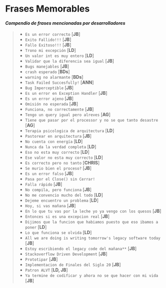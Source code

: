 # Frases Memorables

#### *Compendio de frases mencionadas por desarrolladores*

> - `Es un error correcto` [**JB**]
> - `Exito Fallido!!!` [**JB**]
> - `Fallo Exitoso!!!` [**JB**]
> - `Trono mi excepción` [**LD**]
> - `Un valor int es muy entero` [**LD**]
> - `Validar que la diferencia sea igual` [**JB**]
> - `Bugs manejables` [**JB**]
> - `crash esperado` [**BDs**]
> - `warning no alarmante` [**BDs**]
> - `Task Failed Succesfully!` [**ANN**]
> - `Bug Imperceptible` [**JB**]
> - `Es un error en Exception Handler` [**JB**]
> - `Es un error ajeno` [**JB**]
> - `Omisión no esperada` [**JB**]
> - `Funciona, no correctamente` [**JB**]
> - `Tengo un query igual pero alreves` [**AG**]
> - `Tiene que pasar por el processor y no se que tanto desastre` [**AG**]
> - `Terapia psicologica de arquitectura` [**LD**]
> - `Pastorear en arquitectura` [**JB**]
> - `No cuenta con energía` [**LD**]
> - `Nunca da la verdad completa` [**LD**]
> - `Eso no esta muy correcto` [**LD**]
> - `Ese valor no esta muy correcto` [**LD**]
> - `Es correcto pero no tanto` [**CHRIS**]
> - `Se murio bien el proceso?` [**JB**]
> - `Es un error falso` [**JB**]
> - `Pasa por el Close() sin Cerrar!`
> - `Falla rápido` [**JB**]
> - `No compila, pero funciona` [**JB**]
> - `No me convencio mucho del todo` [**LD**]
> - `Dejeme encuentro un problema` [**LD**]
> - `Hoy, si vas mañana` [**JB**]
> - `En lo que tu vas por la leche yo ya vengo con los quesos` [**JB**]
> - `Entonces si es una excepcion real` [**JB**]
> - `Dijimos que la funcion que habiamos puesto que eso ibamos a poner` [**LD**]
> - `Lo que funciona se olvida` [**LD**]
> - `All we are doing is writing tomorrow's legacy software today` [**JB**]
> - `Estoy escribiendo el legacy code del mañana**` [**JB**]
> - `Stackoverflow Driven Development` [**JB**]
> - `Prototipar` [**JB**]
> - `Implementacion de Finales del Siglo 20` [**JB**]
> - `Patron ALVT` [**LD, JB**]
> - `Ya termine de codificar y ahora no se que hacer con mi vida` [**JB**]
